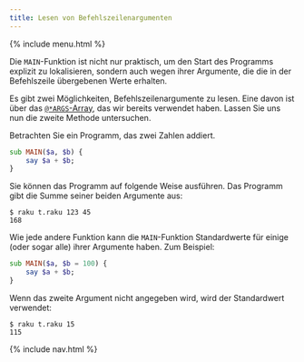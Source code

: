 ```yaml
---
title: Lesen von Befehlszeilenargumenten
---
```


{% include menu.html %}

Die `MAIN`-Funktion ist nicht nur praktisch, um den Start des Programms explizit zu lokalisieren, sondern auch wegen ihrer Argumente, die die in der Befehlszeile übergebenen Werte erhalten.

Es gibt zwei Möglichkeiten, Befehlszeilenargumente zu lesen. Eine davon ist über das [`@*ARGS`-Array](/de/essentials/positionals/args-array), das wir bereits verwendet haben. Lassen Sie uns nun die zweite Methode untersuchen.

Betrachten Sie ein Programm, das zwei Zahlen addiert.

```raku
sub MAIN($a, $b) {
    say $a + $b;
}
```

Sie können das Programm auf folgende Weise ausführen. Das Programm gibt die Summe seiner beiden Argumente aus:

```console
$ raku t.raku 123 45
168
```

Wie jede andere Funktion kann die `MAIN`-Funktion Standardwerte für einige (oder sogar alle) ihrer Argumente haben. Zum Beispiel:

```raku
sub MAIN($a, $b = 100) {
    say $a + $b;
}
```

Wenn das zweite Argument nicht angegeben wird, wird der Standardwert verwendet:

```console
$ raku t.raku 15
115
```

{% include nav.html %}